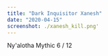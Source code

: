```yaml
---
title: "Dark Inquisitor Xanesh"
date: "2020-04-15"
screenshot: ./xanesh_kill.png'
---
```


Ny'alotha Mythic 6 / 12

<!-- end -->